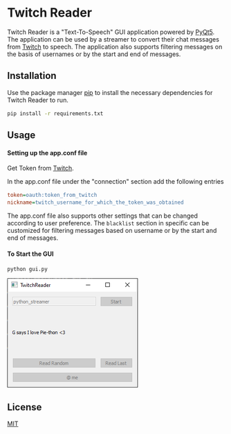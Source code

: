 # Twitch Reader

Twitch Reader is a "Text-To-Speech" GUI application powered by [PyQt5](https://www.riverbankcomputing.com/software/pyqt/). The application can be used by a streamer to convert their chat messages from [Twitch](https://www.twitch.tv/) to speech. The application also supports filtering messages on the basis of usernames or by the start and end of messages.

## Installation

Use the package manager [pip](https://pip.pypa.io/en/stable/) to install the necessary dependencies for Twitch Reader to run.

```bash
pip install -r requirements.txt
```

## Usage
#### Setting up the app.conf file
Get Token from [Twitch](https://twitch.tv).

In the app.conf file under the "connection" section add the following entries

```cfg
token=oauth:token_from_twitch
nickname=twitch_username_for_which_the_token_was_obtained
```

The app.conf file also supports other settings that can be changed according to user preference.
The `blacklist` section in specific can be customized for filtering messages based on username or by the start and end of messages.


#### To Start the GUI
```shell
python gui.py
```

![Alt text](homescreen.png "Twitch Reader Main Screen, A chat message from user 'G' for a channel 'python_streamer' displayed on-screen is read out loud")

## License
[MIT](https://choosealicense.com/licenses/mit/)